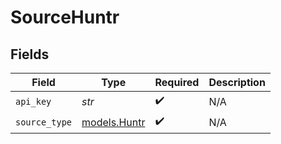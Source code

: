 # SourceHuntr


## Fields

| Field                              | Type                               | Required                           | Description                        |
| ---------------------------------- | ---------------------------------- | ---------------------------------- | ---------------------------------- |
| `api_key`                          | *str*                              | :heavy_check_mark:                 | N/A                                |
| `source_type`                      | [models.Huntr](../models/huntr.md) | :heavy_check_mark:                 | N/A                                |
